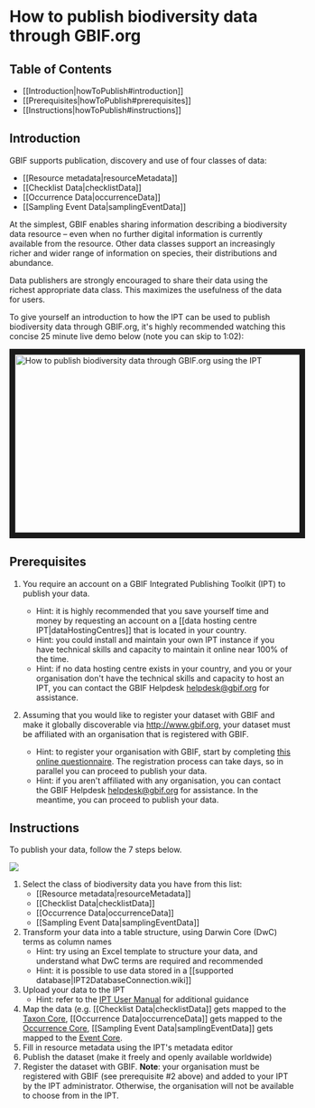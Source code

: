 # How to publish biodiversity data through GBIF.org

## Table of Contents
+ [[Introduction|howToPublish#introduction]]
+ [[Prerequisites|howToPublish#prerequisites]]
+ [[Instructions|howToPublish#instructions]]

## Introduction

GBIF supports publication, discovery and use of four classes of data:

* [[Resource metadata|resourceMetadata]]
* [[Checklist Data|checklistData]] 
* [[Occurrence Data|occurrenceData]] 
* [[Sampling Event Data|samplingEventData]]  

At the simplest, GBIF enables sharing information describing a biodiversity data resource – even when no further digital information is currently available from the resource. Other data classes support an increasingly richer and wider range of information on species, their distributions and abundance.

Data publishers are strongly encouraged to share their data using the richest appropriate data class. This maximizes the usefulness of the data for users.

To give yourself an introduction to how the IPT can be used to publish biodiversity data through GBIF.org, it's highly recommended watching this concise 25 minute live demo below (note you can skip to 1:02):

<a href="https://www.youtube.com/embed/eDH9IoTrMVE?ecver=1" target="_blank"><img src="https://i.vimeocdn.com/video/639873882_1280x720.jpg" alt="How to publish biodiversity data through GBIF.org using the IPT" width="560" height="315" border="10" /></a>

## Prerequisites
1. You require an account on a GBIF Integrated Publishing Toolkit (IPT) to publish your data. 
  
    * Hint: it is highly recommended that you save yourself time and money by requesting an account on a [[data hosting centre IPT|dataHostingCentres]] that is located in your country. 
    * Hint: you could install and maintain your own IPT instance if you have technical skills and capacity to maintain it online near 100% of the time.  
    * Hint: if no data hosting centre exists in your country, and you or your organisation don't have the technical skills and capacity to host an IPT, you can contact the GBIF Helpdesk <helpdesk@gbif.org> for assistance. 
2. Assuming that you would like to register your dataset with GBIF and make it globally discoverable via http://www.gbif.org, your dataset must be affiliated with an organisation that is registered with GBIF. 
    * Hint: to register your organisation with GBIF, start by completing [this online questionnaire](http://www.gbif.org/publishing-data/request-endorsement#/intro). The registration process can take days, so in parallel you can proceed to publish your data. 
    * Hint: if you aren't affiliated with any organisation, you can contact the GBIF Helpdesk <helpdesk@gbif.org> for assistance. In the meantime, you can proceed to publish your data. 

## Instructions 

To publish your data, follow the 7 steps below. 

<img src='https://github.com/gbif/ipt/wiki/gbif-ipt-docs/ipt2/flow-all.png' />

1. Select the class of biodiversity data you have from this list: 
    * [[Resource metadata|resourceMetadata]]
    * [[Checklist Data|checklistData]]
    * [[Occurrence Data|occurrenceData]]
    * [[Sampling Event Data|samplingEventData]]  
2. Transform your data into a table structure, using Darwin Core (DwC) terms as column names
    * Hint: try using an Excel template to structure your data, and understand what DwC terms are required and recommended
    * Hint: it is possible to use data stored in a [[supported database|IPT2DatabaseConnection.wiki]]
3. Upload your data to the IPT
    * Hint: refer to the [IPT User Manual](https://github.com/gbif/ipt/wiki/IPT2ManualNotes.wiki) for additional guidance
4. Map the data (e.g. [[Checklist Data|checklistData]] gets mapped to the [Taxon Core](http://rs.gbif.org/core/dwc_taxon_2015-04-24.xml), [[Occurrence Data|occurrenceData]] gets mapped to the [Occurrence Core](http://rs.gbif.org/core/dwc_occurrence_2015-07-02.xml), [[Sampling Event Data|samplingEventData]] gets mapped to the [Event Core](http://rs.gbif.org/core/dwc_event_2015_05_29.xml). 
5. Fill in resource metadata using the IPT's metadata editor
6. Publish the dataset (make it freely and openly available worldwide)
7. Register the dataset with GBIF. **Note**: your organisation must be registered with GBIF (see prerequisite #2 above) and added to your IPT by the IPT administrator. Otherwise, the organisation will not be available to choose from in the IPT. 